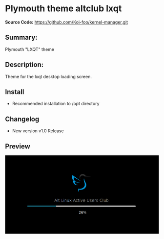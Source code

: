 # Plymouth theme altclub lxqt

**Source Code:** https://github.com/Koi-foo/kernel-manager.git

## Summary:
Plymouth "LXQT" theme

## Description:
Theme for the lxqt desktop loading screen.

## Install

* Recommended installation to /opt directory


## Changelog
* New version v1.0 Release

## Preview
<p align="center">
  <img src="./preview/preview-1.png" alt="Size Limit CLI" width="738">
</p>
